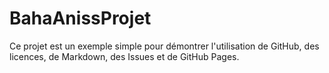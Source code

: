 # BahaAnissProjet

Ce projet est un exemple simple pour démontrer l'utilisation de GitHub, des licences, de Markdown, des Issues et de GitHub Pages.
